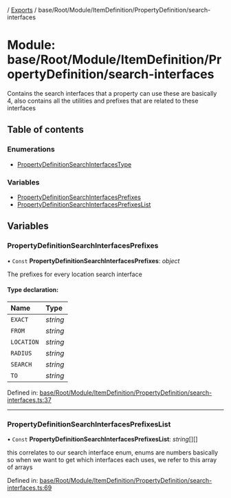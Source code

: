 [](../README.md) / [Exports](../modules.md) / base/Root/Module/ItemDefinition/PropertyDefinition/search-interfaces

# Module: base/Root/Module/ItemDefinition/PropertyDefinition/search-interfaces

Contains the search interfaces that a property can use
these are basically 4, also contains all the utilities and prefixes
that are related to these interfaces

## Table of contents

### Enumerations

- [PropertyDefinitionSearchInterfacesType](../enums/base_root_module_itemdefinition_propertydefinition_search_interfaces.propertydefinitionsearchinterfacestype.md)

### Variables

- [PropertyDefinitionSearchInterfacesPrefixes](base_root_module_itemdefinition_propertydefinition_search_interfaces.md#propertydefinitionsearchinterfacesprefixes)
- [PropertyDefinitionSearchInterfacesPrefixesList](base_root_module_itemdefinition_propertydefinition_search_interfaces.md#propertydefinitionsearchinterfacesprefixeslist)

## Variables

### PropertyDefinitionSearchInterfacesPrefixes

• `Const` **PropertyDefinitionSearchInterfacesPrefixes**: *object*

The prefixes for every location search interface

#### Type declaration:

Name | Type |
:------ | :------ |
`EXACT` | *string* |
`FROM` | *string* |
`LOCATION` | *string* |
`RADIUS` | *string* |
`SEARCH` | *string* |
`TO` | *string* |

Defined in: [base/Root/Module/ItemDefinition/PropertyDefinition/search-interfaces.ts:37](https://github.com/onzag/itemize/blob/11a98dec/base/Root/Module/ItemDefinition/PropertyDefinition/search-interfaces.ts#L37)

___

### PropertyDefinitionSearchInterfacesPrefixesList

• `Const` **PropertyDefinitionSearchInterfacesPrefixesList**: *string*[][]

this correlates to our search interface enum, enums are numbers basically
so when we want to get which interfaces each uses, we refer to this
array of arrays

Defined in: [base/Root/Module/ItemDefinition/PropertyDefinition/search-interfaces.ts:69](https://github.com/onzag/itemize/blob/11a98dec/base/Root/Module/ItemDefinition/PropertyDefinition/search-interfaces.ts#L69)
